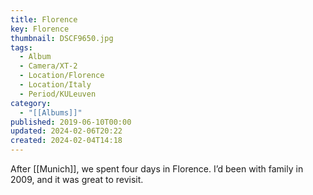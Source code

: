 ```yaml
---
title: Florence
key: Florence
thumbnail: DSCF9650.jpg
tags:
  - Album
  - Camera/XT-2
  - Location/Florence
  - Location/Italy
  - Period/KULeuven
category:
  - "[[Albums]]"
published: 2019-06-10T00:00
updated: 2024-02-06T20:22
created: 2024-02-04T14:18
---
```

After [[Munich]], we spent four days in Florence. I’d been with family in 2009, and it was great to revisit.
 